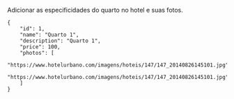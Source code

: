 Adicionar as especificidades do quarto no hotel e  suas fotos. 
```
{
    "id": 1,
    "name": "Quarto 1",
    "description": "Quarto 1",
    "price": 100,
    "photos": [
        "https://www.hotelurbano.com/imagens/hoteis/147/147_20140826145101.jpg",
        "https://www.hotelurbano.com/imagens/hoteis/147/147_20140826145101.jpg"
    ]
}
```
